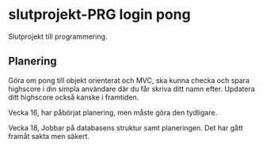 # slutprojekt-PRG login pong
Slutprojekt till programmering.

## Planering

Göra om pong till objekt orienterat och MVC, ska kunna checka och spara highscore i din simpla användare där du får skriva ditt namn efter. Updatera ditt highscore också kanske i framtiden.

Vecka 16, har påbörjat planering, men måste göra den tydligare.

Vecka 18, Jobbar på databasens struktur samt planeringen. Det har gått framåt sakta men säkert.
